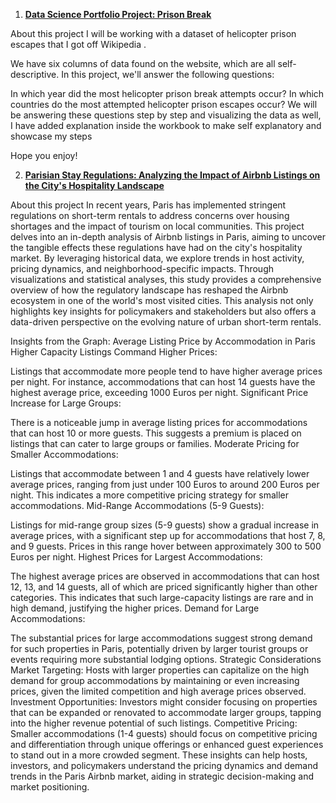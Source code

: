 1. **[Data Science Portfolio Project: Prison Break](https://gist.github.com/nmsalama007/81a0804d36646772885f1874af0d3d3b)**

About this project
I will be working with a dataset of helicopter prison escapes that I got off Wikipedia .

We have six columns of data found on the website, which are all self-descriptive. In this project, we'll answer the following questions:

In which year did the most helicopter prison break attempts occur?
In which countries do the most attempted helicopter prison escapes occur?
We will be answering these questions step by step and visualizing the data as well, I have added explanation inside the workbook to make self explanatory and showcase my steps

Hope you enjoy!

2. **[Parisian Stay Regulations: Analyzing the Impact of Airbnb Listings on the City's Hospitality Landscape](https://gist.github.com/nmsalama007/ebc85ac3fd6b00e274829f6b06ff4b35)**

About this project
In recent years, Paris has implemented stringent regulations on short-term rentals to address concerns over housing shortages and the impact of tourism on local communities. This project delves into an in-depth analysis of Airbnb listings in Paris, aiming to uncover the tangible effects these regulations have had on the city's hospitality market. By leveraging historical data, we explore trends in host activity, pricing dynamics, and neighborhood-specific impacts. Through visualizations and statistical analyses, this study provides a comprehensive overview of how the regulatory landscape has reshaped the Airbnb ecosystem in one of the world's most visited cities. This analysis not only highlights key insights for policymakers and stakeholders but also offers a data-driven perspective on the evolving nature of urban short-term rentals.

Insights from the Graph: Average Listing Price by Accommodation in Paris
Higher Capacity Listings Command Higher Prices:

Listings that accommodate more people tend to have higher average prices per night. For instance, accommodations that can host 14 guests have the highest average price, exceeding 1000 Euros per night.
Significant Price Increase for Large Groups:

There is a noticeable jump in average listing prices for accommodations that can host 10 or more guests. This suggests a premium is placed on listings that can cater to large groups or families.
Moderate Pricing for Smaller Accommodations:

Listings that accommodate between 1 and 4 guests have relatively lower average prices, ranging from just under 100 Euros to around 200 Euros per night. This indicates a more competitive pricing strategy for smaller accommodations.
Mid-Range Accommodations (5-9 Guests):

Listings for mid-range group sizes (5-9 guests) show a gradual increase in average prices, with a significant step up for accommodations that host 7, 8, and 9 guests. Prices in this range hover between approximately 300 to 500 Euros per night.
Highest Prices for Largest Accommodations:

The highest average prices are observed in accommodations that can host 12, 13, and 14 guests, all of which are priced significantly higher than other categories. This indicates that such large-capacity listings are rare and in high demand, justifying the higher prices.
Demand for Large Accommodations:

The substantial prices for large accommodations suggest strong demand for such properties in Paris, potentially driven by larger tourist groups or events requiring more substantial lodging options.
Strategic Considerations
Market Targeting: Hosts with larger properties can capitalize on the high demand for group accommodations by maintaining or even increasing prices, given the limited competition and high average prices observed.
Investment Opportunities: Investors might consider focusing on properties that can be expanded or renovated to accommodate larger groups, tapping into the higher revenue potential of such listings.
Competitive Pricing: Smaller accommodations (1-4 guests) should focus on competitive pricing and differentiation through unique offerings or enhanced guest experiences to stand out in a more crowded segment.
These insights can help hosts, investors, and policymakers understand the pricing dynamics and demand trends in the Paris Airbnb market, aiding in strategic decision-making and market positioning.
